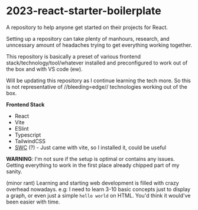 # 2023-react-starter-boilerplate

A repository to help anyone get started on their projects for React.

Setting up a repository can take plenty of manhours, research, and unncessary amount of headaches trying to get everything working together. 

This repository is basically a preset of various frontend stack/technology/tool/whatever installed and preconfigured to work out of the box and with VS code (ew).

Will be updating this repository as I continue learning the tech more. So this is not representative of //bleeding=edge// technologies working out of the box.

**Frontend Stack**
 - React
 - Vite
 - ESlint
 - Typescript
 - TailwindCSS
 - [SWC](https://swc.rs/) (?) - Just came with vite, so I installed it, could be useful

**WARNING**: I'm not sure if the setup is optimal or contains any issues. Getting everything to work in the first place already chipped part of my sanity.

(minor rant) Learning and starting web development is filled with crazy overhead nowadays. e.g: I need to learn 3-10 basic concepts just to display a graph, or even just a simple `hello world` on HTML. You'd think it would've been easier with time.
